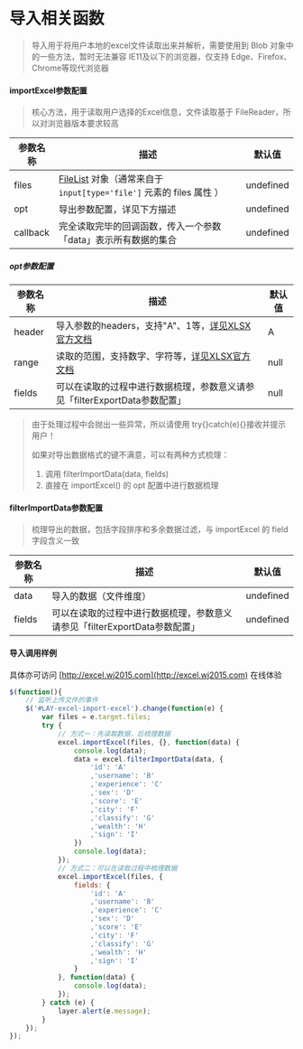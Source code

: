 # 导入相关函数

> 导入用于将用户本地的excel文件读取出来并解析，需要使用到 Blob 对象中的一些方法，暂时无法兼容 IE11及以下的浏览器，仅支持 Edge、Firefox、Chrome等现代浏览器

#### importExcel参数配置

> 核心方法，用于读取用户选择的Excel信息，文件读取基于 FileReader，所以对浏览器版本要求较高

| 参数名称 | 描述                                                         | 默认值    |
| -------- | ------------------------------------------------------------ | --------- |
| files    | [FileList](https://developer.mozilla.org/zh-CN/docs/Web/API/FileList) 对象（通常来自于 `input[type='file']` 元素的 files 属性 ）| undefined |
| opt      | 导出参数配置，详见下方描述                                   | undefined |
| callback | 完全读取完毕的回调函数，传入一个参数「data」表示所有数据的集合 | undefined |

##### opt参数配置

| 参数名称 | 描述                                                         | 默认值 |
| -------- | ------------------------------------------------------------ | ------ |
| header   | 导入参数的headers，支持"A"、1等，[详见XLSX官方文档](https://github.com/SheetJS/js-xlsx#json) | A      |
| range    | 读取的范围，支持数字、字符等，[详见XLSX官方文档](https://github.com/SheetJS/js-xlsx#json) | null   |
| fields   | 可以在读取的过程中进行数据梳理，参数意义请参见「filterExportData参数配置」 | null   |

> 由于处理过程中会抛出一些异常，所以请使用 try{}catch(e){}接收并提示用户！
>
> 如果对导出数据格式的键不满意，可以有两种方式梳理：
>
> 1. 调用 filterImportData(data, fields)
> 2. 直接在 importExcel() 的 opt 配置中进行数据梳理

#### filterImportData参数配置

> 梳理导出的数据，包括字段排序和多余数据过滤，与 importExcel 的 field 字段含义一致

| 参数名称 | 描述                                                         | 默认值    |
| -------- | ------------------------------------------------------------ | --------- |
| data     | 导入的数据（文件维度）                                       | undefined |
| fields   | 可以在读取的过程中进行数据梳理，参数意义请参见「filterExportData参数配置」 | undefined |

#### 导入调用样例

具体亦可访问 [http://excel.wj2015.com](http://excel.wj2015.com) 在线体验

```javascript
$(function(){
    // 监听上传文件的事件
    $('#LAY-excel-import-excel').change(function(e) {
        var files = e.target.files;
        try {
            // 方式一：先读取数据，后梳理数据
            excel.importExcel(files, {}, function(data) {
                console.log(data);
                data = excel.filterImportData(data, {
                    'id': 'A'
                    ,'username': 'B'
                    ,'experience': 'C'
                    ,'sex': 'D'
                    ,'score': 'E'
                    ,'city': 'F'
                    ,'classify': 'G'
                    ,'wealth': 'H'
                    ,'sign': 'I'
                })
                console.log(data);
            });
            // 方式二：可以在读取过程中梳理数据
            excel.importExcel(files, {
                fields: {
                    'id': 'A'
                    ,'username': 'B'
                    ,'experience': 'C'
                    ,'sex': 'D'
                    ,'score': 'E'
                    ,'city': 'F'
                    ,'classify': 'G'
                    ,'wealth': 'H'
                    ,'sign': 'I'
                }
            }, function(data) {
                console.log(data);
            });
        } catch (e) {
            layer.alert(e.message);
        }
    });
});
```

#### 
